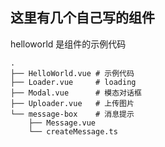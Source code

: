 ## 这里有几个自己写的组件
helloworld 是组件的示例代码

``` shell
.
├── HelloWorld.vue # 示例代码
├── Loader.vue     # loading
├── Modal.vue      # 模态对话框
├── Uploader.vue   # 上传图片
└── message-box    # 消息提示
    ├── Message.vue
    └── createMessage.ts
```